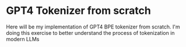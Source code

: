 # GPT4 Tokenizer from scratch

Here will be my implementation of GPT4 BPE tokenizer from scratch. I'm doing this exercise to better understand the process of tokenization in modern LLMs

